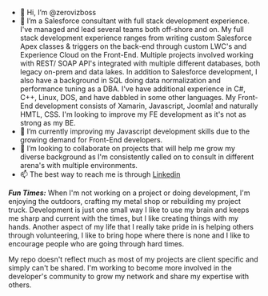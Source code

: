 - 👋 Hi, I’m @zerovizboss
- 👀 I’m a Salesforce consultant with full stack development experience.  I've managed and lead several teams both off-shore and on.  My full stack development experience ranges from writing custom Salesforce Apex classes & triggers on the back-end through custom LWC's and Experience Cloud on the Front-End.  Multiple projects involved working with REST/ SOAP API's integrated with multiple different databases, both legacy on-prem and data lakes.  In addition to Salesforce development, I also have a background in SQL doing data normalization and performance tuning as a DBA.  I've have additional experience in C#, C++, Linux, DOS, and have dabbled in some other languages.  My Front-End development consists of Xamarin, Javascript, Joomla! and naturally HMTL, CSS.  I'm looking to improve my FE development as it's not as strong as my BE.
- 🌱 I’m currently improving my Javascript development skills due to the growing demand for Front-End developers.
- 💞️ I’m looking to collaborate on projects that will help me grow my diverse background as I'm consistently called on to consult in different arena's with multiple environments.
- 📫 The best way to reach me is through <a href=www.linkedin.com/in/donny-dedman-72a55159>Linkedin</a>

<strong><em>Fun Times:</em></strong>
When I'm not working on a project or doing development, I'm enjoying the outdoors, crafting my metal shop or rebuilding my project truck.  Development is just one small way I like to use my brain and keeps me sharp and current with the times, but I like creating things with my hands.  Another aspect of my life that I really take pride in is helping others through volunteering, I like to bring hope where there is none and I like to encourage people who are going through hard times.

My repo doesn't reflect much as most of my projects are client specific and simply can't be shared.  I'm working to become more involved in the developer's community to grow my network and share my expertise with others.
<!---
zerovizboss/zerovizboss is a ✨ special ✨ repository because its `README.md` (this file) appears on your GitHub profile.
You can click the Preview link to take a look at your changes.
--->
